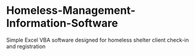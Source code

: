 # Homeless-Management-Information-Software
Simple Excel VBA software designed for homeless shelter client check-in and registration
